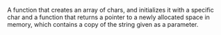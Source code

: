 A function that creates an array of chars, and initializes it with a specific char and a function that returns a pointer to a newly allocated space in memory, which contains a copy of the string given as a parameter. 